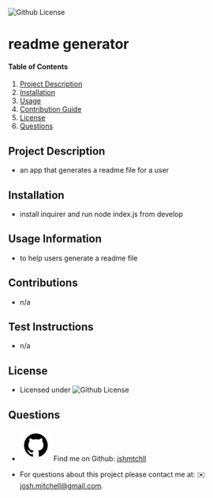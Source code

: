 
![Github License](https://img.shields.io/badge/license-Mozilla-blue)
# readme generator 

#### Table of Contents
1. [Project Description](#project-description)
2. [Installation](#installation)
3. [Usage](#usage)
4. [Contribution Guide](#contributions)
5. [License](#license)
6. [Questions](#questions)

## Project Description
* an app that generates a readme file for a user

## Installation
* install inquirer and run node index.js from develop

## Usage Information
* to help users generate a readme file

## Contributions
* n/a

## Test Instructions
* n/a

## License
* Licensed under ![Github License](https://img.shields.io/badge/license-Mozilla-blue)

## Questions
* ![github](../assets/images/github.svg) Find me on Github: [jshmtchll](http://github.com/jshmtchll)

* For questions about this project please contact me at: ✉️josh.mitchell@gmail.com.

